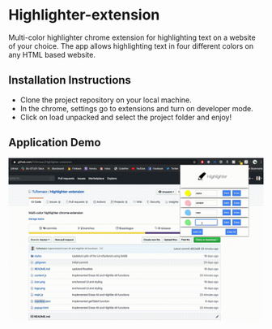 # Highlighter-extension
Multi-color highlighter chrome extension for highlighting text on a website of your choice. The app allows highlighting text in four different colors on any HTML based website.

## Installation Instructions 

- Clone the project repository on your local machine.
- In the chrome, settings go to extensions and turn on developer mode.
- Click on load unpacked and select the project folder and enjoy!

## Application Demo
![](demo.gif)
